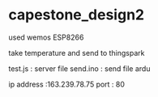 # capestone_design2

used wemos ESP8266

take temperature and send to thingspark

test.js  : server file
send.ino : send file ardu

ip address :163.239.78.75
port : 80
